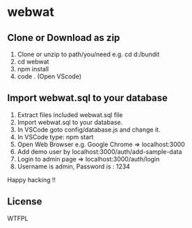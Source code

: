 # webwat

## Clone or Download as zip
1. Clone or unzip to path/you/need e.g. cd d:/bundit
2. cd webwat
3. npm install
4. code . (Open VScode)

## Import webwat.sql to your database
1. Extract files included webwat.sql file
2. Import webwat.sql to your database.
3. In VSCode goto config/database.js and change it.
4. In VSCode type: npm start
5. Open Web Browser e.g. Google Chrome => localhost:3000 
6. Add demo user by localhost:3000/auth/add-sample-data
7. Login to admin page => localhost:3000/auth/login
8. Username is admin, Password is : 1234

Happy hacking !!

## License
WTFPL
